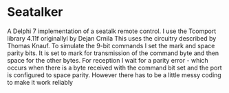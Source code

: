 # Seatalker
A Delphi 7 implementation of a seatalk remote control.  I use the Tcomport library 4.11f originallyl by  Dejan Crnila
This uses the circuitry described by Thomas Knauf.
To simulate the 9-bit commands I set the mark and space parity bits.  It is set to mark for transmission of the command byte and then space for the other bytes.
For reception I wait for a parity error - which occurs when there is a byte received with the command bit set and the port is configured to space parity.  However there has to be a little messy coding to make it work reliably
